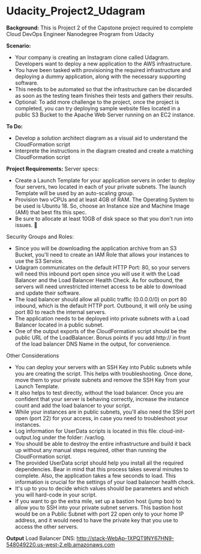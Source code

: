 # Udacity_Project2_Udagram
**Background:**
This is Project 2 of the Capstone project required to complete Cloud DevOps Engineer Nanodegree Program from Udacity

**Scenario:**
- Your company is creating an Instagram clone called Udagram. Developers want to deploy a new application to the AWS infrastructure.
- You have been tasked with provisioning the required infrastructure and deploying a dummy application, along with the necessary supporting software.
- This needs to be automated so that the infrastructure can be discarded as soon as the testing team finishes their tests and gathers their results.
- Optional: To add more challenge to the project, once the project is completed, you can try deploying sample website files located in a public S3 Bucket to the Apache Web Server running on an EC2 instance.
  
**To Do:**
- Develop a solution architect diagram as a visual aid to understand the CloudFormation script
- Interprete the instructions in the diagram created and create a matching CloudFormation script

**Project Requirements:**
Server specs:
- Create a Launch Template for your application servers in order to deploy four servers, two located in each of your private subnets. The launch Template will be used by an auto-scaling group.
- Provision two vCPUs and at least 4GB of RAM. The Operating System to be used is Ubuntu 18. So, choose an Instance size and Machine Image (AMI) that best fits this spec.
- Be sure to allocate at least 10GB of disk space so that you don't run into issues.


Security Groups and Roles:
- Since you will be downloading the application archive from an S3 Bucket, you'll need to create an IAM Role that allows your instances to use the S3 Service.
- Udagram communicates on the default HTTP Port: 80, so your servers will need this inbound port open since you will use it with the Load Balancer and the Load Balancer Health Check. As for outbound, the servers will need unrestricted internet access to be able to download and update their software.
- The load balancer should allow all public traffic (0.0.0.0/0) on port 80 inbound, which is the default HTTP port. Outbound, it will only be using port 80 to reach the internal servers.
- The application needs to be deployed into private subnets with a Load Balancer located in a public subnet.
- One of the output exports of the CloudFormation script should be the public URL of the LoadBalancer. Bonus points if you add http:// in front of the load balancer DNS Name in the output, for convenience.

Other Considerations
- You can deploy your servers with an SSH Key into Public subnets while you are creating the script. This helps with troubleshooting. Once done, move them to your private subnets and remove the SSH Key from your Launch Template.
- It also helps to test directly, without the load balancer. Once you are confident that your server is behaving correctly, increase the instance count and add the load balancer to your script.
- While your instances are in public subnets, you'll also need the SSH port open (port 22) for your access, in case you need to troubleshoot your instances.
- Log information for UserData scripts is located in this file: cloud-init-output.log under the folder: /var/log.
- You should be able to destroy the entire infrastructure and build it back up without any manual steps required, other than running the CloudFormation script.
- The provided UserData script should help you install all the required dependencies. Bear in mind that this process takes several minutes to complete. Also, the application takes a few seconds to load. This information is crucial for the settings of your load balancer health check.
- It's up to you to decide which values should be parameters and which you will hard-code in your script.
- If you want to go the extra mile, set up a bastion host (jump box) to allow you to SSH into your private subnet servers. This bastion host would be on a Public Subnet with port 22 open only to your home IP address, and it would need to have the private key that you use to access the other servers.

**Output**
Load Balancer DNS: http://stack-WebAp-1XPQT9NY67HN9-548049220.us-west-2.elb.amazonaws.com